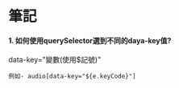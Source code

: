 <h1><b>筆記</b></h1>

<h4><b>1. 如何使用querySelector選到不同的daya-key值?</b></h4>
<p>data-key="變數(使用$記號)"</p>

`例如- audio[data-key="${e.keyCode}"]` 
